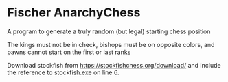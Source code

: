 # Fischer AnarchyChess
A program to generate a truly random (but legal) starting chess position

The kings must not be in check, bishops must be on opposite colors, and pawns cannot start on the first or last ranks

Download stockfish from https://stockfishchess.org/download/ and include the reference to stockfish.exe on line 6.
